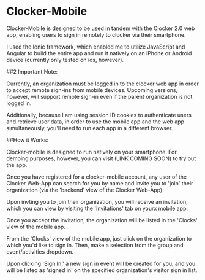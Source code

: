 Clocker-Mobile
=====================

Clocker-Mobile is designed to be used in tandem with the Clocker 2.0 web app, enabling users to sign in remotely to clocker via their smartphone.

I used the Ionic framework, which enabled me to utilize JavaScript and Angular to build the entire app and run it natively on an iPhone or Android device (currently only tested on ios, however).

##2 Important Note:

Currently, an organization must be logged in to the clocker web app in order to accept remote sign-ins from mobile devices. Upcoming versions, however, will support remote sign-in even if the parent organization is not logged in.

Additionally, because I am using session ID cookies to authenticate users and retrieve user data, in order to use the mobile app and the web app simultaneously, you'll need to run each app in a different browser.

##How it Works:

Clocker-mobile is designed to run natively on your smartphone. For demoing purposes, however, you can visit (LINK COMING SOON) to try out the app.

Once you have registered for a clocker-mobile account, any user of the Clocker Web-App can search for you by name and invite you to 'join' their organization (via the 'backend' view of the Clocker Web-App).

Upon invting you to join their organization, you will receive an invitation, which you can view by visiting the 'Invitations' tab on yourx mobile app.

Once you accept the invitation, the organization will be listed in the 'Clocks' view of the mobile app.

From the 'Clocks' view of the mobile app, just click on the organization to which you'd like to sign in. Then, make a selection from the group and event/activities dropdown.

Upon clicking 'Sign In,' a new sign in event will be created for you, and you will be listed as 'signed in' on the specified organization's visitor sign in list.

